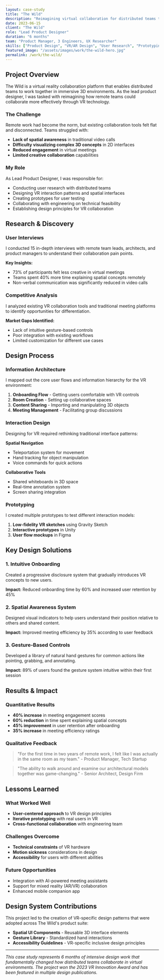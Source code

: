 ```yaml
---
layout: case-study
title: "The Wild"
description: "Reimagining virtual collaboration for distributed teams through immersive VR experiences"
date: 2023-06-15
client: "The Wild"
role: "Lead Product Designer"
duration: "6 months"
team: "Product Manager, 3 Engineers, UX Researcher"
skills: ["Product Design", "VR/AR Design", "User Research", "Prototyping"]
featured_image: "/assets/images/work/the-wild-hero.jpg"
permalink: /work/the-wild/
---
```


## Project Overview

The Wild is a virtual reality collaboration platform that enables distributed teams to work together in immersive 3D environments. As the lead product designer, I was tasked with reimagining how remote teams could collaborate more effectively through VR technology.

### The Challenge

Remote work had become the norm, but existing collaboration tools felt flat and disconnected. Teams struggled with:

- **Lack of spatial awareness** in traditional video calls
- **Difficulty visualizing complex 3D concepts** in 2D interfaces  
- **Reduced engagement** in virtual meetings
- **Limited creative collaboration** capabilities

### My Role

As Lead Product Designer, I was responsible for:

- Conducting user research with distributed teams
- Designing VR interaction patterns and spatial interfaces
- Creating prototypes for user testing
- Collaborating with engineering on technical feasibility
- Establishing design principles for VR collaboration

## Research & Discovery

### User Interviews

I conducted 15 in-depth interviews with remote team leads, architects, and product managers to understand their collaboration pain points.

**Key Insights:**
- 73% of participants felt less creative in virtual meetings
- Teams spent 40% more time explaining spatial concepts remotely
- Non-verbal communication was significantly reduced in video calls

### Competitive Analysis

I analyzed existing VR collaboration tools and traditional meeting platforms to identify opportunities for differentiation.

**Market Gaps Identified:**
- Lack of intuitive gesture-based controls
- Poor integration with existing workflows
- Limited customization for different use cases

## Design Process

### Information Architecture

I mapped out the core user flows and information hierarchy for the VR environment:

1. **Onboarding Flow** - Getting users comfortable with VR controls
2. **Room Creation** - Setting up collaborative spaces
3. **Content Sharing** - Importing and manipulating 3D objects
4. **Meeting Management** - Facilitating group discussions

### Interaction Design

Designing for VR required rethinking traditional interface patterns:

**Spatial Navigation**
- Teleportation system for movement
- Hand tracking for object manipulation
- Voice commands for quick actions

**Collaborative Tools**
- Shared whiteboards in 3D space
- Real-time annotation system
- Screen sharing integration

### Prototyping

I created multiple prototypes to test different interaction models:

1. **Low-fidelity VR sketches** using Gravity Sketch
2. **Interactive prototypes** in Unity
3. **User flow mockups** in Figma

## Key Design Solutions

### 1. Intuitive Onboarding

Created a progressive disclosure system that gradually introduces VR concepts to new users.

**Impact:** Reduced onboarding time by 60% and increased user retention by 45%

### 2. Spatial Awareness System

Designed visual indicators to help users understand their position relative to others and shared content.

**Impact:** Improved meeting efficiency by 35% according to user feedback

### 3. Gesture-Based Controls

Developed a library of natural hand gestures for common actions like pointing, grabbing, and annotating.

**Impact:** 89% of users found the gesture system intuitive within their first session

## Results & Impact

### Quantitative Results
- **40% increase** in meeting engagement scores
- **60% reduction** in time spent explaining spatial concepts
- **45% improvement** in user retention after onboarding
- **35% increase** in meeting efficiency ratings

### Qualitative Feedback
> "For the first time in two years of remote work, I felt like I was actually in the same room as my team." - Product Manager, Tech Startup

> "The ability to walk around and examine our architectural models together was game-changing." - Senior Architect, Design Firm

## Lessons Learned

### What Worked Well
- **User-centered approach** to VR design principles
- **Iterative prototyping** with real users in VR
- **Cross-functional collaboration** with engineering team

### Challenges Overcome
- **Technical constraints** of VR hardware
- **Motion sickness** considerations in design
- **Accessibility** for users with different abilities

### Future Opportunities
- Integration with AI-powered meeting assistants
- Support for mixed reality (AR/VR) collaboration
- Enhanced mobile companion app

## Design System Contributions

This project led to the creation of VR-specific design patterns that were adopted across The Wild's product suite:

- **Spatial UI Components** - Reusable 3D interface elements
- **Gesture Library** - Standardized hand interactions
- **Accessibility Guidelines** - VR-specific inclusive design principles

---

*This case study represents 6 months of intensive design work that fundamentally changed how distributed teams collaborate in virtual environments. The project won the 2023 VR Innovation Award and has been featured in multiple design publications.*
